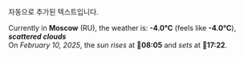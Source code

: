 
자동으로 추가된 텍스트입니다.

<!--START_SECTION:weather:moscow-->
Currently in **Moscow** (RU), the weather is: **-4.0°C** (feels like **-4.0°C**), ***scattered clouds***<br/>
On *February 10, 2025*, the *sun rises* at 🌅**08:05** and *sets* at 🌇**17:22**.
<!--END_SECTION:weather-->
